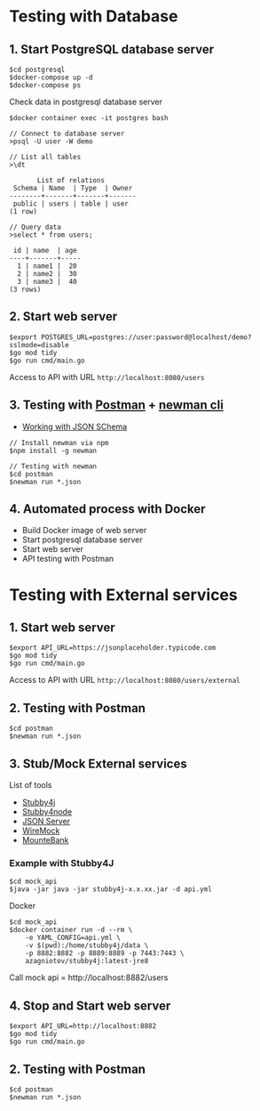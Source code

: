 # Testing with Database

## 1. Start PostgreSQL database server
```
$cd postgresql
$docker-compose up -d
$docker-compose ps
```

Check data in postgresql database server
```
$docker container exec -it postgres bash

// Connect to database server
>psql -U user -W demo

// List all tables
>\dt

       List of relations
 Schema | Name  | Type  | Owner
--------+-------+-------+-------
 public | users | table | user
(1 row)

// Query data
>select * from users;

 id | name  | age
----+-------+-----
  1 | name1 |  20
  2 | name2 |  30
  3 | name3 |  40
(3 rows)
```

## 2. Start web server

```
$export POSTGRES_URL=postgres://user:password@localhost/demo?sslmode=disable 
$go mod tidy
$go run cmd/main.go
```

Access to API with URL `http://localhost:8080/users`

## 3. Testing with [Postman](https://www.postman.com/) + [newman cli](https://www.npmjs.com/package/newman)
* [Working with JSON SChema](https://json-schema.org/understanding-json-schema/)
```
// Install newman via npm
$npm install -g newman

// Testing with newman
$cd postman
$newman run *.json
```

## 4. Automated process with Docker
* Build Docker image of web server
* Start postgresql database server
* Start web server
* API testing with Postman


# Testing with External services

## 1. Start web server

```
$export API_URL=https://jsonplaceholder.typicode.com
$go mod tidy
$go run cmd/main.go
```

Access to API with URL `http://localhost:8080/users/external`

## 2. Testing with Postman
```
$cd postman
$newman run *.json
```

## 3. Stub/Mock External services

List of tools
* [Stubby4j](https://github.com/azagniotov/stubby4j)
* [Stubby4node](https://github.com/mrak/stubby4node)
* [JSON Server](https://github.com/typicode/json-server)
* [WireMock](http://wiremock.org/)
* [MounteBank](http://www.mbtest.org/)

### Example with Stubby4J
```
$cd mock_api
$java -jar java -jar stubby4j-x.x.xx.jar -d api.yml
```


Docker
```
$cd mock_api
$docker container run -d --rm \
    -e YAML_CONFIG=api.yml \
    -v $(pwd):/home/stubby4j/data \
    -p 8882:8882 -p 8889:8889 -p 7443:7443 \
    azagniotov/stubby4j:latest-jre8
```

Call mock api = http://localhost:8882/users


## 4. Stop and Start web server

```
$export API_URL=http://localhost:8882
$go mod tidy
$go run cmd/main.go
```

## 2. Testing with Postman
```
$cd postman
$newman run *.json
```

